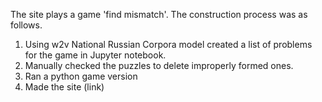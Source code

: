 The site plays a game 'find mismatch'.
The construction process was as follows.
1. Using w2v National Russian Corpora model created a list of problems for the game in Jupyter notebook.
2. Manually checked the puzzles to delete improperly formed ones.
3. Ran a python game version
4. Made the site (link)